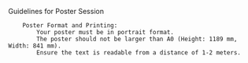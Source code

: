 Guidelines for Poster Session

        Poster Format and Printing:
            Your poster must be in portrait format.
            The poster should not be larger than A0 (Height: 1189 mm, Width: 841 mm).
            Ensure the text is readable from a distance of 1-2 meters.
